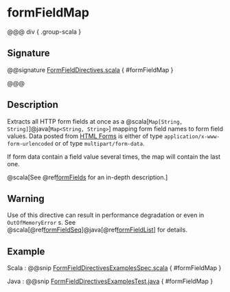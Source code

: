 # formFieldMap

@@@ div { .group-scala }

## Signature

@@signature [FormFieldDirectives.scala](/http/src/main/scala/org/apache/pekko/http/scaladsl/server/directives/FormFieldDirectives.scala) { #formFieldMap }

@@@

## Description

Extracts all HTTP form fields at once as a @scala[`Map[String, String]`]@java[`Map<String, String>`] mapping form field names to form field values. Data posted from [HTML Forms](https://www.w3.org/TR/html401/interact/forms.html#h-17.13.4) is either of type `application/x-www-form-urlencoded` or of type `multipart/form-data`.

If form data contain a field value several times, the map will contain the last one.

@scala[See @ref[formFields](formFields.md) for an in-depth description.]

## Warning

Use of this directive can result in performance degradation or even in `OutOfMemoryError` s.
See @scala[@ref[formFieldSeq](formFieldSeq.md)]@java[@ref[formFieldList](formFieldSeq.md)] for details.

## Example

Scala
:  @@snip [FormFieldDirectivesExamplesSpec.scala](/docs/src/test/scala/docs/http/scaladsl/server/directives/FormFieldDirectivesExamplesSpec.scala) { #formFieldMap }

Java
:  @@snip [FormFieldDirectivesExamplesTest.java](/docs/src/test/java/docs/http/javadsl/server/directives/FormFieldDirectivesExamplesTest.java) { #formFieldMap }
